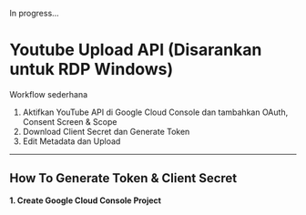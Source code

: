 In progress...
# Youtube Upload API (Disarankan untuk RDP Windows)

Workflow sederhana
1. Aktifkan YouTube API di Google Cloud Console dan tambahkan OAuth, Consent Screen & Scope
2. Download Client Secret dan Generate Token
3. Edit Metadata dan Upload 

---

## How To Generate Token & Client Secret
**1. Create Google Cloud Console Project**
